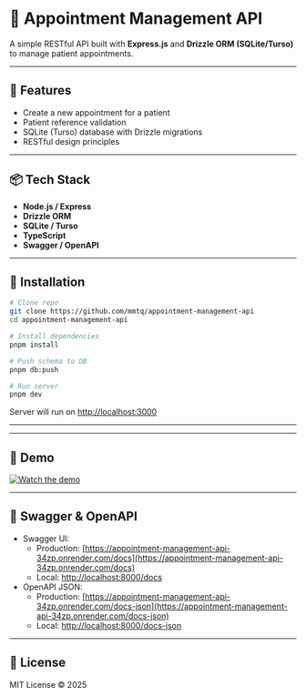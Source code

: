 # 🏥 Appointment Management API

A simple RESTful API built with **Express.js** and **Drizzle ORM (SQLite/Turso)** to manage patient appointments.

---

## 🚀 Features
- Create a new appointment for a patient
- Patient reference validation
- SQLite (Turso) database with Drizzle migrations
- RESTful design principles

---

## 📦 Tech Stack
- **Node.js / Express**
- **Drizzle ORM**
- **SQLite / Turso**
- **TypeScript**
- **Swagger / OpenAPI**

---

## 🔧 Installation

```bash
# Clone repo
git clone https://github.com/mmtq/appointment-management-api
cd appointment-management-api

# Install dependencies
pnpm install

# Push schema to DB
pnpm db:push

# Run server
pnpm dev
```

Server will run on [http://localhost:3000](http://localhost:8000)

---
---

## 🎥 Demo

[![Watch the demo](https://maroon-electronic-gamefowl-694.mypinata.cloud/ipfs/bafkreiddbmhscum6cicxhujoaijp4vcxelc6p7bsuwxfja52jkw5obxnce)](https://drive.google.com/file/d/1CETavuRFk3b4Fha_vj4ri6UrCRZXNAi3/view?usp=drive_link)

---

## 📑 Swagger & OpenAPI

- Swagger UI:
  - Production: [https://appointment-management-api-34zp.onrender.com/docs](https://appointment-management-api-34zp.onrender.com/docs)
  - Local: [http://localhost:8000/docs](http://localhost:8000/docs)
- OpenAPI JSON:
  - Production: [https://appointment-management-api-34zp.onrender.com/docs-json](https://appointment-management-api-34zp.onrender.com/docs-json)
  - Local: [http://localhost:8000/docs-json](http://localhost:8000/docs-json)

---

## 📜 License
MIT License © 2025
